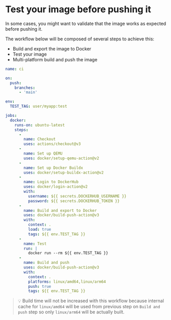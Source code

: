 # Test your image before pushing it

In some cases, you might want to validate that the image works as expected
before pushing it.

The workflow below will be composed of several steps to achieve this:
* Build and export the image to Docker
* Test your image
* Multi-platform build and push the image

```yaml
name: ci

on:
  push:
    branches:
      - 'main'

env:
  TEST_TAG: user/myapp:test

jobs:
  docker:
    runs-on: ubuntu-latest
    steps:
      -
        name: Checkout
        uses: actions/checkout@v3
      -
        name: Set up QEMU
        uses: docker/setup-qemu-action@v2
      -
        name: Set up Docker Buildx
        uses: docker/setup-buildx-action@v2
      -
        name: Login to DockerHub
        uses: docker/login-action@v2
        with:
          username: ${{ secrets.DOCKERHUB_USERNAME }}
          password: ${{ secrets.DOCKERHUB_TOKEN }}
      -
        name: Build and export to Docker
        uses: docker/build-push-action@v3
        with:
          context: .
          load: true
          tags: ${{ env.TEST_TAG }}
      -
        name: Test
        run: |
          docker run --rm ${{ env.TEST_TAG }}
      -
        name: Build and push
        uses: docker/build-push-action@v3
        with:
          context: .
          platforms: linux/amd64,linux/arm64
          push: true
          tags: ${{ env.TEST_TAG }}
```

> :bulb: Build time will not be increased with this workflow because internal
> cache for `linux/amd64` will be used from previous step on `Build and push`
> step so only `linux/arm64` will be actually built.

